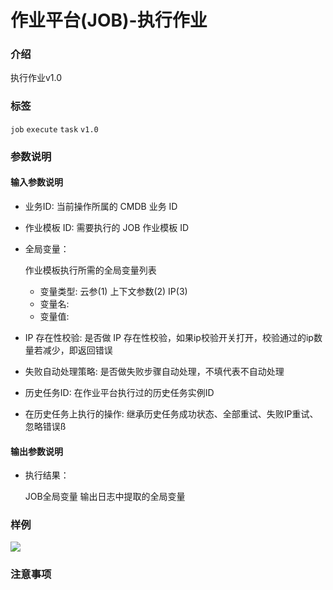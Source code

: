 # 作业平台(JOB)-执行作业

### 介绍

执行作业v1.0

### 标签

`job` `execute` `task` `v1.0`

### 参数说明

#### 输入参数说明

- 业务ID: 当前操作所属的 CMDB 业务 ID

- 作业模板 ID: 需要执行的 JOB 作业模板 ID

- 全局变量：

  作业模板执行所需的全局变量列表
  - 变量类型: 云参(1) 上下文参数(2) IP(3)
  - 变量名: 
  - 变量值:

- IP 存在性校验:
    是否做 IP 存在性校验，如果ip校验开关打开，校验通过的ip数量若减少，即返回错误

- 失败自动处理策略:
    是否做失败步骤自动处理，不填代表不自动处理

- 历史任务ID:
    在作业平台执行过的历史任务实例ID

- 在历史任务上执行的操作:
    继承历史任务成功状态、全部重试、失败IP重试、忽略错误ß

#### 输出参数说明

- 执行结果：

  JOB全局变量 输出日志中提取的全局变量

### 样例

![](image/job_execute_task_v1_0.png)

### 注意事项
